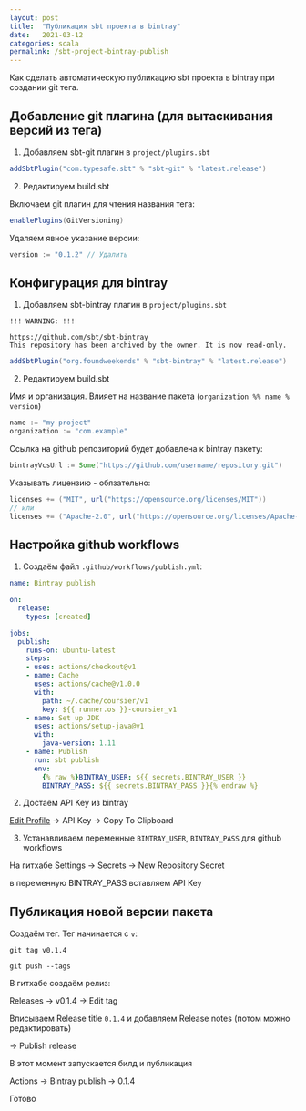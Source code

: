 ```yaml
---
layout: post
title:  "Публикация sbt проекта в bintray"
date:   2021-03-12
categories: scala
permalink: /sbt-project-bintray-publish
---
```


Как сделать автоматическую публикацию sbt проекта в bintray при создании git тега.

## Добавление git плагина (для вытаскивания версий из тега)

1) Добавляем sbt-git плагин в `project/plugins.sbt`

```sbt
addSbtPlugin("com.typesafe.sbt" % "sbt-git" % "latest.release")
```

2) Редактируем build.sbt

Включаем git плагин для чтения названия тега:

```sbt
enablePlugins(GitVersioning)
```

Удаляем явное указание версии:

```sbt
version := "0.1.2" // Удалить
```

## Конфигурация для bintray

1) Добавляем sbt-bintray плагин в `project/plugins.sbt`

```
!!! WARNING: !!!

https://github.com/sbt/sbt-bintray
This repository has been archived by the owner. It is now read-only.
```


```sbt
addSbtPlugin("org.foundweekends" % "sbt-bintray" % "latest.release")
```

2) Редактируем build.sbt

Имя и организация. Влияет на название пакета (`organization %% name % version`)

```sbt
name := "my-project"
organization := "com.example"
```

Ссылка на github репозиторий будет добавлена к bintray пакету:

```sbt
bintrayVcsUrl := Some("https://github.com/username/repository.git")
```

Указывать лицензию - обязательно:

```sbt
licenses += ("MIT", url("https://opensource.org/licenses/MIT"))
// или
licenses += ("Apache-2.0", url("https://opensource.org/licenses/Apache-2.0"))
```

## Настройка github workflows

1) Создаём файл `.github/workflows/publish.yml`:

```yaml
name: Bintray publish

on:
  release:
    types: [created]

jobs:
  publish:
    runs-on: ubuntu-latest
    steps:
    - uses: actions/checkout@v1
    - name: Cache
      uses: actions/cache@v1.0.0
      with:
        path: ~/.cache/coursier/v1
        key: ${{ runner.os }}-coursier_v1
    - name: Set up JDK
      uses: actions/setup-java@v1
      with:
        java-version: 1.11
    - name: Publish
      run: sbt publish
      env:
        {% raw %}BINTRAY_USER: ${{ secrets.BINTRAY_USER }}
        BINTRAY_PASS: ${{ secrets.BINTRAY_PASS }}{% endraw %}
```

2) Достаём API Key из bintray

[Edit Profile](https://bintray.com/profile/edit) -> API Key -> Copy To Clipboard

3) Устанавливаем переменные `BINTRAY_USER`, `BINTRAY_PASS` для github workflows

На гитхабе Settings -> Secrets -> New Repository Secret

в переменную BINTRAY_PASS вставляем API Key

## Публикация новой версии пакета

Создаём тег. Тег начинается с `v`:

`git tag v0.1.4`

`git push --tags`

В гитхабе создаём релиз:

Releases -> v0.1.4 -> Edit tag

Вписываем Release title `0.1.4` и добавляем Release notes (потом можно редактировать)

-> Publish release

В этот момент запускается билд и публикация

Actions -> Bintray publish -> 0.1.4

Готово
